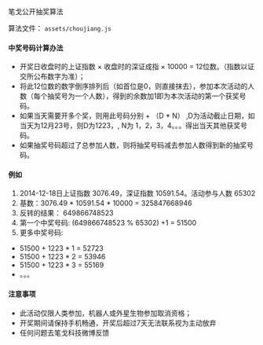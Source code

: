 
笔戈公开抽奖算法

算法文件：
`assets/choujiang.js`


#### 中奖号码计算办法

* 开奖日收盘时的上证指数 × 收盘时的深证成指 × 10000 = 12位数。（指数以证交所公布数字为准）；
* 将此12位数的数字倒序排列后（如首位是0，则直接抹去），参加本次活动的人数（每个抽奖号为一个人数），得到的余数加1即为本次活动的第一个获奖号码。
* 如果当天需要开多个奖，则用此号码分别 + （D * N） ,D为活动截止日期，如当天为12月23号，则D为1223，, N为 1，2，3，4。。。得出当天其他获奖号码。
* 如果抽奖号码超过了总参加人数，则将抽奖号码减去参加人数得到新的抽奖号码。

#### 例如
1. 2014-12-18日上证指数 3076.49，深证指数 10591.54。活动参与人数 65302
2. 基数：3076.49 * 10591.54 * 10000 = 325847668946
3. 反转的结果： 649866748523
4. 第一个中奖号码: (649866748523 % 65302) +1 = 51500
5. 更多中奖号码:
* 51500 + 1223 * 1 = 52723
* 51500 + 1223 * 2 = 53946
* 51500 + 1223 * 3 = 55169
* 。。。


#### 注意事项

* 此活动仅限人类参加，机器人或外星生物参加取消资格；
* 开奖期间请保持手机畅通，开奖后超过7天无法联系视为主动放弃
* 任何问题去笔戈科技微博反馈
